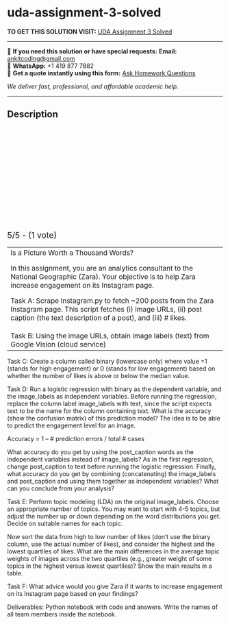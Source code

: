 # uda-assignment-3-solved
**TO GET THIS SOLUTION VISIT:** [UDA Assignment 3 Solved](https://www.ankitcodinghub.com/product/uda-assignment-3-solved/)


---

📩 **If you need this solution or have special requests:** **Email:** ankitcoding@gmail.com  
📱 **WhatsApp:** +1 419 877 7882  
📄 **Get a quote instantly using this form:** [Ask Homework Questions](https://www.ankitcodinghub.com/services/ask-homework-questions/)

*We deliver fast, professional, and affordable academic help.*

---

<h2>Description</h2>



<div class="kk-star-ratings kksr-auto kksr-align-center kksr-valign-top" data-payload="{&quot;align&quot;:&quot;center&quot;,&quot;id&quot;:&quot;91115&quot;,&quot;slug&quot;:&quot;default&quot;,&quot;valign&quot;:&quot;top&quot;,&quot;ignore&quot;:&quot;&quot;,&quot;reference&quot;:&quot;auto&quot;,&quot;class&quot;:&quot;&quot;,&quot;count&quot;:&quot;1&quot;,&quot;legendonly&quot;:&quot;&quot;,&quot;readonly&quot;:&quot;&quot;,&quot;score&quot;:&quot;5&quot;,&quot;starsonly&quot;:&quot;&quot;,&quot;best&quot;:&quot;5&quot;,&quot;gap&quot;:&quot;4&quot;,&quot;greet&quot;:&quot;Rate this product&quot;,&quot;legend&quot;:&quot;5\/5 - (1 vote)&quot;,&quot;size&quot;:&quot;24&quot;,&quot;title&quot;:&quot;UDA Assignment 3 Solved&quot;,&quot;width&quot;:&quot;138&quot;,&quot;_legend&quot;:&quot;{score}\/{best} - ({count} {votes})&quot;,&quot;font_factor&quot;:&quot;1.25&quot;}">

<div class="kksr-stars">

<div class="kksr-stars-inactive">
            <div class="kksr-star" data-star="1" style="padding-right: 4px">


<div class="kksr-icon" style="width: 24px; height: 24px;"></div>
        </div>
            <div class="kksr-star" data-star="2" style="padding-right: 4px">


<div class="kksr-icon" style="width: 24px; height: 24px;"></div>
        </div>
            <div class="kksr-star" data-star="3" style="padding-right: 4px">


<div class="kksr-icon" style="width: 24px; height: 24px;"></div>
        </div>
            <div class="kksr-star" data-star="4" style="padding-right: 4px">


<div class="kksr-icon" style="width: 24px; height: 24px;"></div>
        </div>
            <div class="kksr-star" data-star="5" style="padding-right: 4px">


<div class="kksr-icon" style="width: 24px; height: 24px;"></div>
        </div>
    </div>

<div class="kksr-stars-active" style="width: 138px;">
            <div class="kksr-star" style="padding-right: 4px">


<div class="kksr-icon" style="width: 24px; height: 24px;"></div>
        </div>
            <div class="kksr-star" style="padding-right: 4px">


<div class="kksr-icon" style="width: 24px; height: 24px;"></div>
        </div>
            <div class="kksr-star" style="padding-right: 4px">


<div class="kksr-icon" style="width: 24px; height: 24px;"></div>
        </div>
            <div class="kksr-star" style="padding-right: 4px">


<div class="kksr-icon" style="width: 24px; height: 24px;"></div>
        </div>
            <div class="kksr-star" style="padding-right: 4px">


<div class="kksr-icon" style="width: 24px; height: 24px;"></div>
        </div>
    </div>
</div>


<div class="kksr-legend" style="font-size: 19.2px;">
            5/5 - (1 vote)    </div>
    </div>
<div class="page" title="Page 1">
<table>
<tbody>
<tr>
<td>
<div class="layoutArea">
<div class="column">
Is a Picture Worth a Thousand Words?

In this assignment, you are an analytics consultant to the National Geographic (Zara). Your objective is to help Zara increase engagement on its Instagram page.

Task A: Scrape Instagram.py to fetch ~200 posts from the Zara Instagram page. This script fetches (i) image URLs, (ii) post caption (the text description of a post), and (iii) # likes.

</div>
</div>
</td>
</tr>
<tr>
<td>
<div class="layoutArea">
<div class="column">
Task B: Using the image URLs, obtain image labels (text) from Google Vision (cloud service)

</div>
</div>
</td>
</tr>
</tbody>
</table>
<div class="layoutArea">
<div class="column">
Task C: Create a column called binary (lowercase only) where value =1 (stands for high engagement) or 0 (stands for low engagement) based on whether the number of likes is above or below the median value.

Task D: Run a logistic regression with binary as the dependent variable, and the image_labels as independent variables. Before running the regression, replace the column label image_labels with text, since the script expects text to be the name for the column containing text. What is the accuracy (show the confusion matrix) of this prediction model? The idea is to be able to predict the engagement level for an image.

Accuracy = 1 – # prediction errors / total # cases

What accuracy do you get by using the post_caption words as the independent variables instead of image_labels? As in the first regression, change post_caption to text before running the logistic regression. Finally, what accuracy do you get by combining (concatenating) the image_labels and post_caption and using them together as independent variables? What can you conclude from your analysis?

Task E: Perform topic modeling (LDA) on the original image_labels. Choose an appropriate number of topics. You may want to start with 4-5 topics, but adjust the number up or down depending on the word distributions you get. Decide on suitable names for each topic.

Now sort the data from high to low number of likes (don’t use the binary column, use the actual number of likes), and consider the highest and the lowest quartiles of likes. What are the main differences in the average topic weights of images across the two quartiles (e.g., greater weight of some topics in the highest versus lowest quartiles)? Show the main results in a table.

Task F: What advice would you give Zara if it wants to increase engagement on its Instagram page based on your findings?

</div>
</div>
</div>
<div class="page" title="Page 2">
<div class="layoutArea">
<div class="column">
Deliverables: Python notebook with code and answers. Write the names of all team members inside the notebook.

</div>
</div>
</div>
